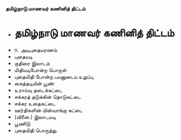 **தமிழ்நாடு மாணவர் கணினித் திட்டம்**
- # தமிழ்நாடு மாணவர் கணினித் திட்டம்
- n. அடிபுதையரணம்
- புதையடி
- குதிரை இலாடம்
- மிதியடிபோன்ற பொருள்
- புதைமிதி போன்ற பயனுடைய உறுப்பு
- கைத்தடியின் பூண்
- உராய்வு தடைக்கட்டை
- சக்கரத் தடுக்கின் தொடுகட்டை
- சக்கர உதைகட்டை
- ஊர்திகளின் மின்வாங்கு கட்டை
- (வினை.) இலாடமடி
- பூணிடு
- புதைமிதி பொருத்து.

